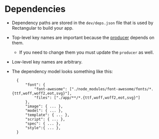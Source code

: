 # Dependencies

- Dependency paths are stored in the `dev/deps.json` file that is used by Rectangular to build your app.
- Top-level key names are important because the [producer](producer.md) depends on them.
	- If you need to change them you must update the `producer` as well.
- Low-level key names are arbitrary.
- The dependency model looks something like this:

		{
			"font": {
				"font-awesome": ["./node_modules/font-awesome/fonts/*.{ttf,woff,woff2,eot,svg}"],
				"files": ["./app/**/*.{ttf,woff,woff2,eot,svg}"]
			},
			"image": { ... },
			"model": { ... },
			"template": { ... },
			"script": { ... },
			"spec": { ... },
			"style":{ ... },
		}
